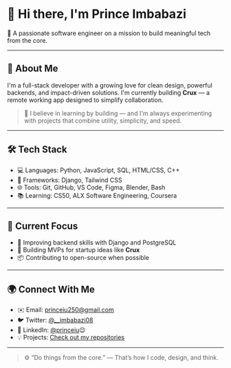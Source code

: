 # 👋 Hi there, I'm Prince Imbabazi

🚀 A passionate software engineer on a mission to build meaningful tech from the core.

---

## 🧠 About Me

I'm a full-stack developer with a growing love for clean design, powerful backends, and impact-driven solutions. I'm currently building **Crux** — a remote working app designed to simplify collaboration.

> 💬 I believe in learning by building — and I'm always experimenting with projects that combine utility, simplicity, and speed.

---

## 🛠️ Tech Stack

- 💻 Languages: Python, JavaScript, SQL, HTML/CSS, C++
- 🧰 Frameworks: Django, Tailwind CSS
- 🌐 Tools: Git, GitHub, VS Code, Figma, Blender, Bash
- 📚 Learning: CS50, ALX Software Engineering, Coursera

---

## 🌱 Current Focus

- 🎯 Improving backend skills with Django and PostgreSQL
- 🧪 Building MVPs for startup ideas like **Crux**
- 📦 Contributing to open-source when possible

---

## 🌍 Connect With Me

- ✉️ Email: princeiu250@gmail.com  
- 🐦 Twitter: [@__imbabazi08](https://twitter.com/__imbabazi08)  
- 💼 LinkedIn: [@princeiu](www.linkedin.com/in/princeiu)😉  
- 💡 Projects: [Check out my repositories](https://github.com/PrinceImbabazi)

---

> ⚙️ “Do things from the core.” — That’s how I code, design, and think.


